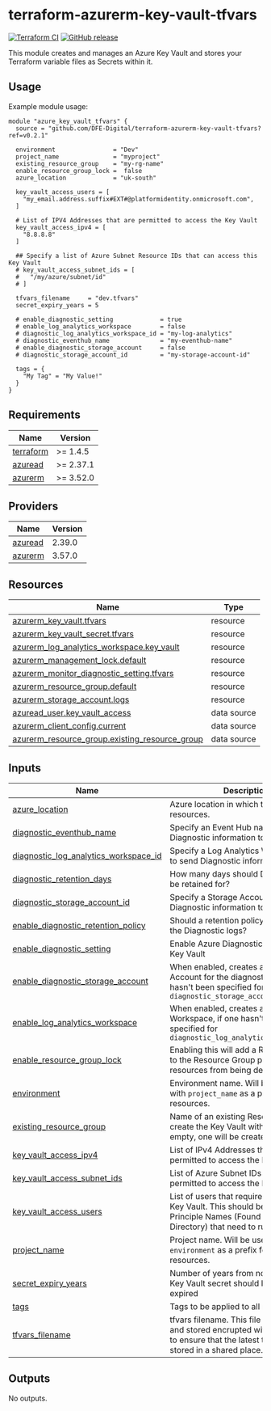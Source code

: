 # terraform-azurerm-key-vault-tfvars

[![Terraform CI](https://github.com/DFE-Digital/terraform-azurerm-key-vault-tfvars/actions/workflows/continuous-integration-terraform.yml/badge.svg?branch=main)](https://github.com/DFE-Digital/terraform-azurerm-key-vault-tfvars/actions/workflows/continuous-integration-terraform.yml?branch=main)
[![GitHub release](https://github.com/DFE-Digital/terraform-azurerm-key-vault-tfvars/releases)](https://github.com/DFE-Digital/terraform-azurerm-key-vault-tfvars/releases)

This module creates and manages an Azure Key Vault and stores your Terraform variable files as Secrets within it.

## Usage

Example module usage:

```hcl
module "azure_key_vault_tfvars" {
  source = "github.com/DFE-Digital/terraform-azurerm-key-vault-tfvars?ref=v0.2.1"

  environment                = "Dev"
  project_name               = "myproject"
  existing_resource_group    = "my-rg-name"
  enable_resource_group_lock =  false
  azure_location             = "uk-south"

  key_vault_access_users = [
    "my_email.address.suffix#EXT#@platformidentity.onmicrosoft.com",
  ]

  # List of IPV4 Addresses that are permitted to access the Key Vault
  key_vault_access_ipv4 = [
    "8.8.8.8"
  ]

  ## Specify a list of Azure Subnet Resource IDs that can access this Key Vault
  # key_vault_access_subnet_ids = [
  #   "/my/azure/subnet/id"
  # ]

  tfvars_filename     = "dev.tfvars"
  secret_expiry_years = 5

  # enable_diagnostic_setting             = true
  # enable_log_analytics_workspace        = false
  # diagnostic_log_analytics_workspace_id = "my-log-analytics"
  # diagnostic_eventhub_name              = "my-eventhub-name"
  # enable_diagnostic_storage_account     = false
  # diagnostic_storage_account_id         = "my-storage-account-id"

  tags = {
    "My Tag" = "My Value!"
  }
}

```

<!-- BEGIN_TF_DOCS -->
## Requirements

| Name | Version |
|------|---------|
| <a name="requirement_terraform"></a> [terraform](#requirement\_terraform) | >= 1.4.5 |
| <a name="requirement_azuread"></a> [azuread](#requirement\_azuread) | >= 2.37.1 |
| <a name="requirement_azurerm"></a> [azurerm](#requirement\_azurerm) | >= 3.52.0 |

## Providers

| Name | Version |
|------|---------|
| <a name="provider_azuread"></a> [azuread](#provider\_azuread) | 2.39.0 |
| <a name="provider_azurerm"></a> [azurerm](#provider\_azurerm) | 3.57.0 |

## Resources

| Name | Type |
|------|------|
| [azurerm_key_vault.tfvars](https://registry.terraform.io/providers/hashicorp/azurerm/latest/docs/resources/key_vault) | resource |
| [azurerm_key_vault_secret.tfvars](https://registry.terraform.io/providers/hashicorp/azurerm/latest/docs/resources/key_vault_secret) | resource |
| [azurerm_log_analytics_workspace.key_vault](https://registry.terraform.io/providers/hashicorp/azurerm/latest/docs/resources/log_analytics_workspace) | resource |
| [azurerm_management_lock.default](https://registry.terraform.io/providers/hashicorp/azurerm/latest/docs/resources/management_lock) | resource |
| [azurerm_monitor_diagnostic_setting.tfvars](https://registry.terraform.io/providers/hashicorp/azurerm/latest/docs/resources/monitor_diagnostic_setting) | resource |
| [azurerm_resource_group.default](https://registry.terraform.io/providers/hashicorp/azurerm/latest/docs/resources/resource_group) | resource |
| [azurerm_storage_account.logs](https://registry.terraform.io/providers/hashicorp/azurerm/latest/docs/resources/storage_account) | resource |
| [azuread_user.key_vault_access](https://registry.terraform.io/providers/hashicorp/azuread/latest/docs/data-sources/user) | data source |
| [azurerm_client_config.current](https://registry.terraform.io/providers/hashicorp/azurerm/latest/docs/data-sources/client_config) | data source |
| [azurerm_resource_group.existing_resource_group](https://registry.terraform.io/providers/hashicorp/azurerm/latest/docs/data-sources/resource_group) | data source |

## Inputs

| Name | Description | Type | Default | Required |
|------|-------------|------|---------|:--------:|
| <a name="input_azure_location"></a> [azure\_location](#input\_azure\_location) | Azure location in which to launch resources. | `string` | n/a | yes |
| <a name="input_diagnostic_eventhub_name"></a> [diagnostic\_eventhub\_name](#input\_diagnostic\_eventhub\_name) | Specify an Event Hub name to send Diagnostic information to | `string` | `""` | no |
| <a name="input_diagnostic_log_analytics_workspace_id"></a> [diagnostic\_log\_analytics\_workspace\_id](#input\_diagnostic\_log\_analytics\_workspace\_id) | Specify a Log Analytics Workspace ID to send Diagnostic information to | `string` | `""` | no |
| <a name="input_diagnostic_retention_days"></a> [diagnostic\_retention\_days](#input\_diagnostic\_retention\_days) | How many days should Diagnostic Logs be retained for? | `number` | `7` | no |
| <a name="input_diagnostic_storage_account_id"></a> [diagnostic\_storage\_account\_id](#input\_diagnostic\_storage\_account\_id) | Specify a Storage Account ID to send Diagnostic information to | `string` | `""` | no |
| <a name="input_enable_diagnostic_retention_policy"></a> [enable\_diagnostic\_retention\_policy](#input\_enable\_diagnostic\_retention\_policy) | Should a retention policy be enabled for the Diagnostic logs? | `bool` | `true` | no |
| <a name="input_enable_diagnostic_setting"></a> [enable\_diagnostic\_setting](#input\_enable\_diagnostic\_setting) | Enable Azure Diagnostics setting for the Key Vault | `bool` | `true` | no |
| <a name="input_enable_diagnostic_storage_account"></a> [enable\_diagnostic\_storage\_account](#input\_enable\_diagnostic\_storage\_account) | When enabled, creates a Storage Account for the diagnostic logs, if one hasn't been specified for `diagnostic_storage_account_id` | `bool` | `false` | no |
| <a name="input_enable_log_analytics_workspace"></a> [enable\_log\_analytics\_workspace](#input\_enable\_log\_analytics\_workspace) | When enabled, creates a Log Analyics Workspace, if one hasn't been specified for `diagnostic_log_analytics_workspace_id` | `bool` | `false` | no |
| <a name="input_enable_resource_group_lock"></a> [enable\_resource\_group\_lock](#input\_enable\_resource\_group\_lock) | Enabling this will add a Resource Lock to the Resource Group preventing any resources from being deleted. | `bool` | `false` | no |
| <a name="input_environment"></a> [environment](#input\_environment) | Environment name. Will be used along with `project_name` as a prefix for all resources. | `string` | n/a | yes |
| <a name="input_existing_resource_group"></a> [existing\_resource\_group](#input\_existing\_resource\_group) | Name of an existing Resource Group to create the Key Vault within. If left empty, one will be created. | `string` | `""` | no |
| <a name="input_key_vault_access_ipv4"></a> [key\_vault\_access\_ipv4](#input\_key\_vault\_access\_ipv4) | List of IPv4 Addresses that are permitted to access the Key Vault | `list(string)` | n/a | yes |
| <a name="input_key_vault_access_subnet_ids"></a> [key\_vault\_access\_subnet\_ids](#input\_key\_vault\_access\_subnet\_ids) | List of Azure Subnet IDs that are permitted to access the Key Vault | `list(string)` | `[]` | no |
| <a name="input_key_vault_access_users"></a> [key\_vault\_access\_users](#input\_key\_vault\_access\_users) | List of users that require access to the Key Vault. This should be a list of User Principle Names (Found in Active Directory) that need to run terraform | `list(string)` | n/a | yes |
| <a name="input_project_name"></a> [project\_name](#input\_project\_name) | Project name. Will be used along with `environment` as a prefix for all resources. | `string` | n/a | yes |
| <a name="input_secret_expiry_years"></a> [secret\_expiry\_years](#input\_secret\_expiry\_years) | Number of years from now when the Key Vault secret should be considered expired | `number` | `5` | no |
| <a name="input_tags"></a> [tags](#input\_tags) | Tags to be applied to all resources | `map(string)` | `{}` | no |
| <a name="input_tfvars_filename"></a> [tfvars\_filename](#input\_tfvars\_filename) | tfvars filename. This file is uploaded and stored encrupted within Key Vault, to ensure that the latest tfvars are stored in a shared place. | `string` | n/a | yes |

## Outputs

No outputs.
<!-- END_TF_DOCS -->
